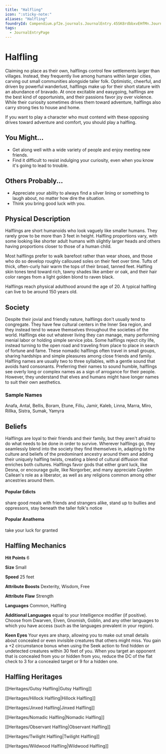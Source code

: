 ```yaml
---
title: "Halfling"
icon: ":sticky-note:"
aliases: "Halfling"
foundryId: Compendium.pf2e.journals.JournalEntry.45SK8rdbbxvEHfMn.JournalEntryPage.voI7uPS9vsG74JIn
tags:
  - JournalEntryPage
---
```


# Halfling
Claiming no place as their own, halflings control few settlements larger than villages. Instead, they frequently live among humans within larger cities, carving out small communities alongside taller folk. Optimistic, cheerful, and driven by powerful wanderlust, halflings make up for their short stature with an abundance of bravado. At once excitable and easygoing, halflings are the best kind of opportunists, and their passions favor joy over violence. While their curiosity sometimes drives them toward adventure, halflings also carry strong ties to house and home.

If you want to play a character who must contend with these opposing drives toward adventure and comfort, you should play a halfling.

## You Might...

*   Get along well with a wide variety of people and enjoy meeting new friends.
*   Find it difficult to resist indulging your curiosity, even when you know it's going to lead to trouble.

## Others Probably...

*   Appreciate your ability to always find a silver lining or something to laugh about, no matter how dire the situation.
*   Think you bring good luck with you.

## Physical Description

Halflings are short humanoids who look vaguely like smaller humans. They rarely grow to be more than 3 feet in height. Halfling proportions vary, with some looking like shorter adult humans with slightly larger heads and others having proportions closer to those of a human child.

Most halflings prefer to walk barefoot rather than wear shoes, and those who do so develop roughly calloused soles on their feet over time. Tufts of thick, often-curly hair warm the tops of their broad, tanned feet. Halfling skin tones tend toward rich, tawny shades like amber or oak, and their hair color ranges from a light golden blond to raven black.

Halflings reach physical adulthood around the age of 20. A typical halfling can live to be around 150 years old.

## Society

Despite their jovial and friendly nature, halflings don't usually tend to congregate. They have few cultural centers in the Inner Sea region, and they instead tend to weave themselves throughout the societies of the world. Halflings eke out whatever living they can manage, many performing menial labor or holding simple service jobs. Some halflings reject city life, instead turning to the open road and traveling from place to place in search of fortune and fame. These nomadic halflings often travel in small groups, sharing hardships and simple pleasures among close friends and family. Halfling names are usually two to three syllables, with a gentle sound that avoids hard consonants. Preferring their names to sound humble, halflings see overly long or complex names as a sign of arrogance for their people. However, they understand that elves and humans might have longer names to suit their own aesthetics.

### Sample Names

Anafa, Antal, Bellis, Boram, Etune, Filiu, Jamir, Kaleb, Linna, Marra, Miro, Rillka, Sistra, Sumak, Yamyra

## Beliefs

Halflings are loyal to their friends and their family, but they aren't afraid to do what needs to be done in order to survive. Wherever halflings go, they seamlessly blend into the society they find themselves in, adapting to the culture and beliefs of the predominant ancestry around them and adding their uniquely halfling twists, creating a blend of cultural diffusion that enriches both cultures. Halflings favor gods that either grant luck, like Desna, or encourage guile, like Norgorber, and many appreciate Cayden Cailean's role as a liberator, as well as any religions common among other ancestries around them.

#### **Popular Edicts**

share good meals with friends and strangers alike, stand up to bullies and oppressors, stay beneath the taller folk's notice

#### **Popular Anathema**

take your luck for granted

## Halfling Mechanics

**Hit Points** 6

**Size** Small

**Speed** 25 feet

**Attribute Boosts** Dexterity, Wisdom, Free

**Attribute Flaw** Strength

**Languages** Common, Halfling

**Additional Languages** equal to your Intelligence modifier (if positive). Choose from Dwarven, Elven, Gnomish, Goblin, and any other languages to which you have access (such as the languages prevalent in your region).

**Keen Eyes** Your eyes are sharp, allowing you to make out small details about concealed or even invisible creatures that others might miss. You gain a +2 circumstance bonus when using the Seek action to find hidden or undetected creatures within 30 feet of you. When you target an opponent that is concealed from you or hidden from you, reduce the DC of the flat check to 3 for a concealed target or 9 for a hidden one.

## Halfling Heritages

[[Heritages/Gutsy Halfling|Gutsy Halfling]]

[[Heritages/Hillock Halfling|Hillock Halfling]]

[[Heritages/Jinxed Halfling|Jinxed Halfling]]

[[Heritages/Nomadic Halfling|Nomadic Halfling]]

[[Heritages/Observant Halfling|Observant Halfling]]

[[Heritages/Twilight Halfling|Twilight Halfling]]

[[Heritages/Wildwood Halfling|Wildwood Halfling]]